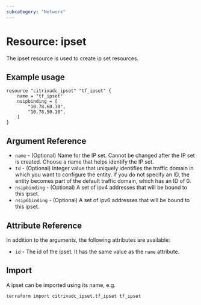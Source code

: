 ```yaml
---
subcategory: "Network"
---
```


# Resource: ipset

The ipset resource is used to create ip set resources.


## Example usage

```hcl
resource "citrixadc_ipset" "tf_ipset" {
    name = "tf_ipset"
    nsipbinding = [
        "10.78.60.10",
        "10.78.50.10",
    ]
}
```


## Argument Reference

* `name` - (Optional) Name for the IP set. Cannot be changed after the IP set is created. Choose a name that helps identify the IP set.
* `td` - (Optional) Integer value that uniquely identifies the traffic domain in which you want to configure the entity. If you do not specify an ID, the entity becomes part of the default traffic domain, which has an ID of 0.
* `nsipbinding` - (Optional) A set of ipv4 addresses that will be bound to this ipset.
* `nsip6binding` - (Optional) A set of ipv6 addresses that will be bound to this ipset.


## Attribute Reference

In addition to the arguments, the following attributes are available:

* `id` - The id of the ipset. It has the same value as the `name` attribute.


## Import

A ipset can be imported using its name, e.g.

```shell
terraform import citrixadc_ipset.tf_ipset tf_ipset
```
